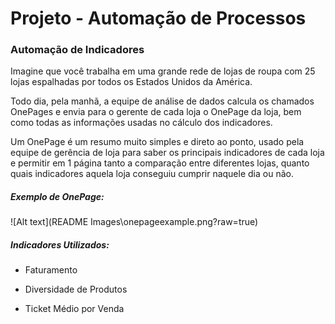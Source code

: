 # Projeto - Automação de Processos

### Automação de Indicadores

Imagine que você trabalha em uma grande rede de lojas de roupa com 25 lojas espalhadas por todos os Estados Unidos da América.

Todo dia, pela manhã, a equipe de análise de dados calcula os chamados OnePages e envia para o gerente de cada loja o OnePage da loja, bem como todas as informações usadas no cálculo dos indicadores.

Um OnePage é um resumo muito simples e direto ao ponto, usado pela equipe de gerência de loja para saber os principais indicadores de cada loja e permitir em 1 página tanto a comparação entre diferentes lojas, quanto quais indicadores aquela loja conseguiu cumprir naquele dia ou não.

##### Exemplo de OnePage:

![Alt text](README Images\onepageexample.png?raw=true)

##### Indicadores Utilizados:

- Faturamento

- Diversidade de Produtos

- Ticket Médio por Venda

